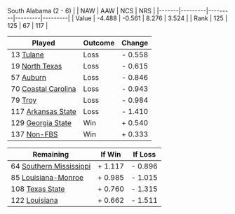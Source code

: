 South Alabama (2 - 6)
|       |   NAW   |   AAW   |   NCS   |   NRS   |
|-------|---------|---------|---------|---------|
| Value |  -4.488 |  -0.561 |   8.276 |   3.524 |
| Rank  |     125 |     125 |      67 |     117 |

| Played                    | Outcome    |  Change  |
|---------------------------|------------|----------|
|  13 [Tulane                ](Tulane.md)| Loss       | -  0.558 |
|  19 [North Texas           ](NorthTexas.md)| Loss       | -  0.615 |
|  57 [Auburn                ](Auburn.md)| Loss       | -  0.846 |
|  70 [Coastal Carolina      ](CoastalCarolina.md)| Loss       | -  0.943 |
|  79 [Troy                  ](Troy.md)| Loss       | -  0.984 |
| 117 [Arkansas State        ](ArkansasState.md)| Loss       | -  1.410 |
| 129 [Georgia State         ](GeorgiaState.md)| Win        | +  0.540 |
| 137 [Non-FBS               ](NonFBS.md)| Win        | +  0.333 |

| Remaining                 |  If Win  |  If Loss |
|---------------------------|----------|----------|
|  64 [Southern Mississippi  ](SouthernMississippi.md)| +  1.117 | -  0.896 |
|  85 [Louisiana-Monroe      ](LouisianaMonroe.md)| +  0.985 | -  1.015 |
| 108 [Texas State           ](TexasState.md)| +  0.760 | -  1.315 |
| 122 [Louisiana             ](Louisiana.md)| +  0.662 | -  1.511 |

